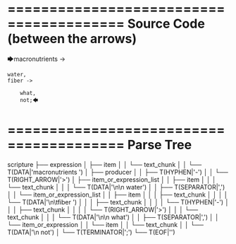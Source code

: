 ========================================
Source Code (between the arrows)
========================================

🡆macronutrients ->

    water,
	fiber ->

        what,
        not;🡄

========================================
Parse Tree
========================================

scripture
├── expression
│   ├── item
│   │   └── text_chunk
│   │       └── T(DATA|'macronutrients ')
│   ├── producer
│   │   ├── T(HYPHEN|'-')
│   │   └── T(RIGHT_ARROW|'>')
│   ├── item_or_expression_list
│   │   ├── item
│   │   │   └── text_chunk
│   │   │       └── T(DATA|'\n\n    water')
│   │   ├── T(SEPARATOR|',')
│   │   └── item_or_expression_list
│   │       ├── item
│   │       │   ├── text_chunk
│   │       │   │   └── T(DATA|'\n\tfiber ')
│   │       │   ├── text_chunk
│   │       │   │   └── T(HYPHEN|'-')
│   │       │   ├── text_chunk
│   │       │   │   └── T(RIGHT_ARROW|'>')
│   │       │   └── text_chunk
│   │       │       └── T(DATA|'\n\n        what')
│   │       ├── T(SEPARATOR|',')
│   │       └── item_or_expression
│   │           └── item
│   │               └── text_chunk
│   │                   └── T(DATA|'\n        not')
│   └── T(TERMINATOR|';')
└── T(EOF|'<EOF>')